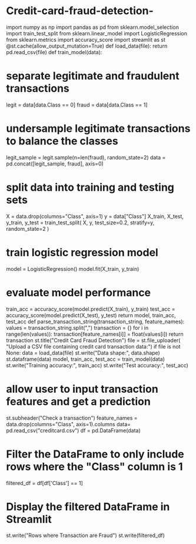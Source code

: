 # Credit-card-fraud-detection-
import numpy as np
import pandas as pd
from sklearn.model_selection import train_test_split
from sklearn.linear_model import LogisticRegression
from sklearn.metrics import accuracy_score
import streamlit as st
@st.cache(allow_output_mutation=True)
def load_data(file):
return pd.read_csv(file)
def train_model(data):
# separate legitimate and fraudulent transactions
legit = data[data.Class == 0]
fraud = data[data.Class == 1]
# undersample legitimate transactions to balance the classes
legit_sample = legit.sample(n=len(fraud), random_state=2)
data = pd.concat([legit_sample, fraud], axis=0)
# split data into training and testing sets
X = data.drop(columns="Class", axis=1)
y = data["Class"]
X_train, X_test, y_train, y_test = train_test_split(
X, y, test_size=0.2, stratify=y, random_state=2
)
# train logistic regression model
model = LogisticRegression()
model.fit(X_train, y_train)
# evaluate model performance
train_acc = accuracy_score(model.predict(X_train), y_train)
test_acc = accuracy_score(model.predict(X_test), y_test)
return model, train_acc, test_acc
def parse_transaction_string(transaction_string, feature_names):
values = transaction_string.split(",")
transaction = {}
for i in range(len(values)):
transaction[feature_names[i]] = float(values[i])
return transaction
st.title("Credit Card Fraud Detection")
file = st.file_uploader(
"Upload a CSV file containing credit card transaction data:")
if file is not None:
data = load_data(file)
st.write("Data shape:", data.shape)
st.dataframe(data)
model, train_acc, test_acc = train_model(data)
st.write("Training accuracy:", train_acc)
st.write("Test accuracy:", test_acc)
# allow user to input transaction features and get a prediction
st.subheader("Check a transaction")
feature_names = data.drop(columns="Class", axis=1).columns
data= pd.read_csv("creditcard.csv")
df = pd.DataFrame(data)
# Filter the DataFrame to only include rows where the "Class" column is 1
filtered_df = df[df['Class'] == 1]
# Display the filtered DataFrame in Streamlit
st.write("Rows where Transaction are Fraud")
st.write(filtered_df)
